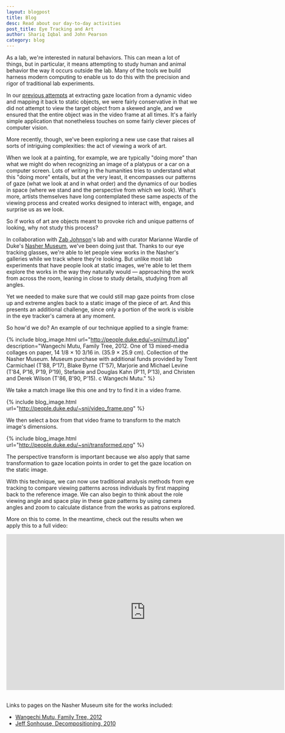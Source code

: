 ```yaml
---
layout: blogpost
title: Blog
desc: Read about our day-to-day activities
post_title: Eye Tracking and Art
author: Shariq Iqbal and John Pearson
category: blog
---
```


As a lab, we're interested in natural behaviors. This can mean a lot of things, but in particular, it means attempting to study human and animal behavior the way it occurs outside the lab. Many of the tools we build harness modern computing to enable us to do this with the precision and rigor of traditional lab experiments.

In our [previous attempts](https://pearsonlab.github.io/blog/2015/11/06/eye_tracking_tech.html) at extracting gaze location from a dynamic video and mapping it back to static objects, we were fairly conservative in that we did not attempt to view the target object from a skewed angle, and we ensured that the entire object was in the video frame at all times. It's a fairly simple application that nonetheless touches on some fairly clever pieces of computer vision.

More recently, though, we've been exploring a new use case that raises all sorts of intriguing complexities: the act of viewing a work of art.

When we look at a painting, for example, we are typically "doing more" than what we might do when recognizing an image of a platypus or a car on a computer screen. Lots of writing in the humanities tries to understand what this "doing more" entails, but at the very least, it encompasses our patterns of gaze (what we look at and in what order) and the dynamics of our bodies in space (where we stand and the perspective from which we look). What's more, artists themselves have long contemplated these same aspects of the viewing process and created works designed to interact with, engage, and surprise us as we look.

So if works of art are objects meant to provoke rich and unique patterns of looking, why not study this process?

In collaboration with [Zab Johnson](https://dibs.duke.edu/scholars/elizabeth-johnson)'s lab and with curator Marianne Wardle of Duke's [Nasher Museum](http://emuseum.nasher.duke.edu/), we've been doing just that. Thanks to our eye tracking glasses, we're able to let people view works in the Nasher's galleries while we track where they're looking. But unlike most lab experiments that have people look at static images, we're able to let them explore the works in the way they naturally would &mdash; approaching the work from across the room, leaning in close to study details, studying from all angles.

Yet we needed to make sure that we could still map gaze points from close up and extreme angles back to a static image of the piece of art. And this presents an additional challenge, since only a portion of the work is visible in the eye tracker's camera at any moment.

So how'd we do? An example of our technique applied to a single frame:

{% include blog_image.html url="http://people.duke.edu/~sni/mutu1.jpg" description="Wangechi Mutu, Family Tree, 2012. One of 13 mixed-media collages on paper, 14 1/8 × 10 3/16 in. (35.9 × 25.9 cm). Collection of the Nasher Museum. Museum purchase with additional funds provided by Trent Carmichael (T’88, P’17), Blake Byrne (T'57), Marjorie and Michael Levine (T’84, P’16, P’19, P’19), Stefanie and Douglas Kahn (P’11, P’13), and Christen and Derek Wilson (T'86, B'90, P'15). c Wangechi Mutu." %}

We take a match image like this one and try to find it in a video frame.

{% include blog_image.html url="http://people.duke.edu/~sni/video_frame.png" %}

We then select a box from that video frame to transform to the match image's dimensions.

{% include blog_image.html url="http://people.duke.edu/~sni/transformed.png" %}

The perspective transform is important because we also apply that same transformation to gaze location points in order to get the gaze location on the static image.

With this technique, we can now use traditional analysis methods from eye tracking to compare viewing patterns across individuals by first mapping back to the reference image. We can also begin to think about the role viewing angle and space play in these gaze patterns by using camera angles and zoom to calculate distance from the works as patrons explored.

More on this to come. In the meantime, check out the results when we apply this to a full video:

<div class="video-container">
<iframe width="730" height="410" src="https://www.youtube.com/embed/fSl6FiyHTes?rel=0&amp;showinfo=0" frameborder="0" allowfullscreen></iframe>
</div>
<br>

Links to pages on the Nasher Museum site for the works included:

- [Wangechi Mutu, Family Tree, 2012](http://emuseum.nasher.duke.edu/view/objects/asitem/search@/5/primaryMaker-asc?t:state:flow=f5abb697-7b62-47f4-bd7c-2cca0327c73b)
- [Jeff Sonhouse, Decompositioning, 2010](http://emuseum.nasher.duke.edu/view/objects/asitem/items$0040:14671)
